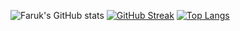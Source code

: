 ![Faruk's GitHub stats](https://github-readme-stats.vercel.app/api?username=FarukErat&show_icons=true&theme=radical)
[![GitHub Streak](https://github-readme-streak-stats.herokuapp.com/?user=FarukErat&theme=dark)](https://git.io/streak-stats)
[![Top Langs](https://github-readme-stats.vercel.app/api/top-langs/?username=FarukErat&layout=compact)](https://github.com/anuraghazra/github-readme-stats)
